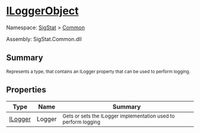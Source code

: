 # [ILoggerObject](./ILoggerObject.md)

Namespace: [SigStat]() > [Common](./README.md)

Assembly: SigStat.Common.dll

## Summary
<sub>Represents a type, that contains an ILogger property that can be used to perform logging.</sub>

## Properties

| Type | Name | Summary | 
| --- | --- | --- | 
| [ILogger](https://docs.microsoft.com/en-us/dotnet/api/Microsoft.Extensions.Logging.ILogger) | Logger | <sub>Gets or sets the ILogger implementation used to perform logging</sub> | 


